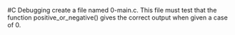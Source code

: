 #C Debugging
create a file named 0-main.c. This file must test that the function positive_or_negative() gives the correct output when given a case of 0.